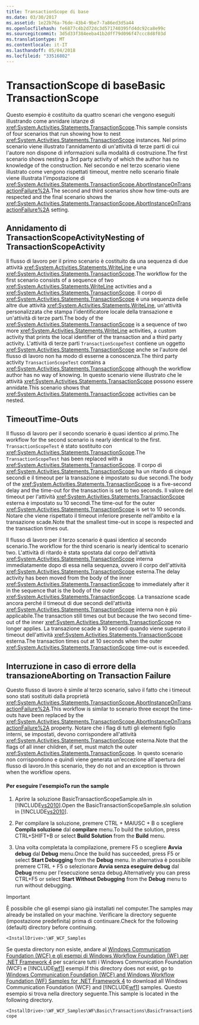 ```yaml
---
title: TransactionScope di base
ms.date: 03/30/2017
ms.assetid: 1e22b76a-76de-43b4-9be7-7a86ed3d5a44
ms.openlocfilehash: fe6877c4b2d72dc3d571740395fd4dc92ca8e99c
ms.sourcegitcommit: 3d5d33f384eeba41b2dff79d096f47ccc8d8f03d
ms.translationtype: MT
ms.contentlocale: it-IT
ms.lasthandoff: 05/04/2018
ms.locfileid: "33516802"
---
```

# <a name="basic-transactionscope"></a><span data-ttu-id="89588-102">TransactionScope di base</span><span class="sxs-lookup"><span data-stu-id="89588-102">Basic TransactionScope</span></span>
<span data-ttu-id="89588-103">Questo esempio è costituito da quattro scenari che vengono eseguiti illustrando come annidare istanze di <xref:System.Activities.Statements.TransactionScope>.</span><span class="sxs-lookup"><span data-stu-id="89588-103">This sample consists of four scenarios that run showing how to nest <xref:System.Activities.Statements.TransactionScope> instances.</span></span> <span data-ttu-id="89588-104">Nel primo scenario viene illustrato l'annidamento di un'attività di terze parti di cui l'autore non dispone di informazioni sulla modalità di costruzione.</span><span class="sxs-lookup"><span data-stu-id="89588-104">The first scenario shows nesting a 3rd party activity of which the author has no knowledge of the construction.</span></span> <span data-ttu-id="89588-105">Nel secondo e nel terzo scenario viene illustrato come vengono rispettati timeout, mentre nello scenario finale viene illustrata l'impostazione di <xref:System.Activities.Statements.TransactionScope.AbortInstanceOnTransactionFailure%2A>.</span><span class="sxs-lookup"><span data-stu-id="89588-105">The second and third scenarios show how time-outs are respected and the final scenario shows the <xref:System.Activities.Statements.TransactionScope.AbortInstanceOnTransactionFailure%2A> setting.</span></span>  
  
## <a name="nesting-of-transactionscopeactivity"></a><span data-ttu-id="89588-106">Annidamento di TransactionScopeActivity</span><span class="sxs-lookup"><span data-stu-id="89588-106">Nesting of TransactionScopeActivity</span></span>  
 <span data-ttu-id="89588-107">Il flusso di lavoro per il primo scenario è costituito da una sequenza di due attività <xref:System.Activities.Statements.WriteLine> e una <xref:System.Activities.Statements.TransactionScope>.</span><span class="sxs-lookup"><span data-stu-id="89588-107">The workflow for the first scenario consists of a sequence of two <xref:System.Activities.Statements.WriteLine> activities and a <xref:System.Activities.Statements.TransactionScope>.</span></span> <span data-ttu-id="89588-108">Il corpo di <xref:System.Activities.Statements.TransactionScope> è una sequenza delle altre due attività <xref:System.Activities.Statements.WriteLine>, un'attività personalizzata che stampa l'identificatore locale della transazione e un'attività di terze parti.</span><span class="sxs-lookup"><span data-stu-id="89588-108">The body of the <xref:System.Activities.Statements.TransactionScope> is a sequence of two more <xref:System.Activities.Statements.WriteLine> activities, a custom activity that prints the local identifier of the transaction and a third party activity.</span></span> <span data-ttu-id="89588-109">L'attività di terze parti `TransactionScopeTest` contiene un oggetto <xref:System.Activities.Statements.TransactionScope> anche se l'autore del flusso di lavoro non ha modo di esserne a conoscenza.</span><span class="sxs-lookup"><span data-stu-id="89588-109">The third party activity `TransactionScopeTest` contains a <xref:System.Activities.Statements.TransactionScope> although the workflow author has no way of knowing.</span></span> <span data-ttu-id="89588-110">In questo scenario viene illustrato che le attività <xref:System.Activities.Statements.TransactionScope> possono essere annidate.</span><span class="sxs-lookup"><span data-stu-id="89588-110">This scenario shows that <xref:System.Activities.Statements.TransactionScope> activities can be nested.</span></span>  
  
## <a name="time-outs"></a><span data-ttu-id="89588-111">Timeout</span><span class="sxs-lookup"><span data-stu-id="89588-111">Time-Outs</span></span>  
 <span data-ttu-id="89588-112">Il flusso di lavoro per il secondo scenario è quasi identico al primo.</span><span class="sxs-lookup"><span data-stu-id="89588-112">The workflow for the second scenario is nearly identical to the first.</span></span> <span data-ttu-id="89588-113">`TransactionScopeTest` è stato sostituito con <xref:System.Activities.Statements.TransactionScope>.</span><span class="sxs-lookup"><span data-stu-id="89588-113">The `TransactionScopeTest` has been replaced with a <xref:System.Activities.Statements.TransactionScope>.</span></span> <span data-ttu-id="89588-114">Il corpo di <xref:System.Activities.Statements.TransactionScope> ha un ritardo di cinque secondi e il timeout per la transazione è impostato su due secondi.</span><span class="sxs-lookup"><span data-stu-id="89588-114">The body of the <xref:System.Activities.Statements.TransactionScope> is a five-second delay and the time-out for the transaction is set to two seconds.</span></span> <span data-ttu-id="89588-115">Il valore del timeout per l'attività <xref:System.Activities.Statements.TransactionScope> esterna è impostato su 10 secondi.</span><span class="sxs-lookup"><span data-stu-id="89588-115">The time-out for the outer <xref:System.Activities.Statements.TransactionScope> is set to 10 seconds.</span></span> <span data-ttu-id="89588-116">Notare che viene rispettato il timeout inferiore presente nell'ambito e la transazione scade.</span><span class="sxs-lookup"><span data-stu-id="89588-116">Note that the smallest time-out in scope is respected and the transaction times out.</span></span>  
  
 <span data-ttu-id="89588-117">Il flusso di lavoro per il terzo scenario è quasi identico al secondo scenario.</span><span class="sxs-lookup"><span data-stu-id="89588-117">The workflow for the third scenario is nearly identical to scenario two.</span></span> <span data-ttu-id="89588-118">L'attività di ritardo è stata spostata dal corpo dell'attività <xref:System.Activities.Statements.TransactionScope> interna immediatamente dopo di essa nella sequenza, ovvero il corpo dell'attività <xref:System.Activities.Statements.TransactionScope> esterna.</span><span class="sxs-lookup"><span data-stu-id="89588-118">The delay activity has been moved from the body of the inner <xref:System.Activities.Statements.TransactionScope> to immediately after it in the sequence that is the body of the outer <xref:System.Activities.Statements.TransactionScope>.</span></span> <span data-ttu-id="89588-119">La transazione scade ancora perché il timeout di due secondi dell'attività <xref:System.Activities.Statements.TransactionScope> interna non è più applicabile.</span><span class="sxs-lookup"><span data-stu-id="89588-119">The transaction still times out but because the two second time-out of the inner <xref:System.Activities.Statements.TransactionScope> no longer applies.</span></span> <span data-ttu-id="89588-120">La transazione scade a 10 secondi quando viene superato il timeout dell'attività <xref:System.Activities.Statements.TransactionScope> esterna.</span><span class="sxs-lookup"><span data-stu-id="89588-120">The transaction times out at 10 seconds when the outer <xref:System.Activities.Statements.TransactionScope> time-out is exceeded.</span></span>  
  
## <a name="aborting-on-transaction-failure"></a><span data-ttu-id="89588-121">Interruzione in caso di errore della transazione</span><span class="sxs-lookup"><span data-stu-id="89588-121">Aborting on Transaction Failure</span></span>  
 <span data-ttu-id="89588-122">Questo flusso di lavoro è simile al terzo scenario, salvo il fatto che i timeout sono stati sostituiti dalla proprietà <xref:System.Activities.Statements.TransactionScope.AbortInstanceOnTransactionFailure%2A>.</span><span class="sxs-lookup"><span data-stu-id="89588-122">This workflow is similar to scenario three except the time-outs have been replaced by the <xref:System.Activities.Statements.TransactionScope.AbortInstanceOnTransactionFailure%2A> property.</span></span> <span data-ttu-id="89588-123">Notare che i flag di tutti gli elementi figlio interni, se impostati, devono corrispondere all'attività <xref:System.Activities.Statements.TransactionScope> esterna.</span><span class="sxs-lookup"><span data-stu-id="89588-123">Note that the flags of all inner children, if set, must match the outer <xref:System.Activities.Statements.TransactionScope>.</span></span> <span data-ttu-id="89588-124">In questo scenario non corrispondono e quindi viene generata un'eccezione all'apertura del flusso di lavoro.</span><span class="sxs-lookup"><span data-stu-id="89588-124">In this scenario, they do not and an exception is thrown when the workflow opens.</span></span>  
  
#### <a name="to-run-the-sample"></a><span data-ttu-id="89588-125">Per eseguire l'esempio</span><span class="sxs-lookup"><span data-stu-id="89588-125">To run the sample</span></span>  
  
1.  <span data-ttu-id="89588-126">Aprire la soluzione BasicTransactionScopeSample.sln in [!INCLUDE[vs2010](../../../../includes/vs2010-md.md)].</span><span class="sxs-lookup"><span data-stu-id="89588-126">Open the BasicTransactionScopeSample.sln solution in [!INCLUDE[vs2010](../../../../includes/vs2010-md.md)].</span></span>  
  
2.  <span data-ttu-id="89588-127">Per compilare la soluzione, premere CTRL + MAIUSC + B o scegliere **Compila soluzione** dal **compilare** menu.</span><span class="sxs-lookup"><span data-stu-id="89588-127">To build the solution, press CTRL+SHIFT+B or select **Build Solution** from the **Build** menu.</span></span>  
  
3.  <span data-ttu-id="89588-128">Una volta completata la compilazione, premere F5 o scegliere **Avvia debug** dal **Debug** menu.</span><span class="sxs-lookup"><span data-stu-id="89588-128">Once the build has succeeded, press F5 or select **Start Debugging** from the **Debug** menu.</span></span> <span data-ttu-id="89588-129">In alternativa è possibile premere CTRL + F5 o selezionare **Avvia senza eseguire debug** dal **Debug** menu per l'esecuzione senza debug.</span><span class="sxs-lookup"><span data-stu-id="89588-129">Alternatively you can press CTRL+F5 or select **Start Without Debugging** from the **Debug** menu to run without debugging.</span></span>  
  
> [!IMPORTANT]
>  <span data-ttu-id="89588-130">È possibile che gli esempi siano già installati nel computer.</span><span class="sxs-lookup"><span data-stu-id="89588-130">The samples may already be installed on your machine.</span></span> <span data-ttu-id="89588-131">Verificare la directory seguente (impostazione predefinita) prima di continuare.</span><span class="sxs-lookup"><span data-stu-id="89588-131">Check for the following (default) directory before continuing.</span></span>  
>   
>  `<InstallDrive>:\WF_WCF_Samples`  
>   
>  <span data-ttu-id="89588-132">Se questa directory non esiste, andare al [Windows Communication Foundation (WCF) e gli esempi di Windows Workflow Foundation (WF) per .NET Framework 4](http://go.microsoft.com/fwlink/?LinkId=150780) per scaricare tutti i Windows Communication Foundation (WCF) e [!INCLUDE[wf1](../../../../includes/wf1-md.md)] esempi.</span><span class="sxs-lookup"><span data-stu-id="89588-132">If this directory does not exist, go to [Windows Communication Foundation (WCF) and Windows Workflow Foundation (WF) Samples for .NET Framework 4](http://go.microsoft.com/fwlink/?LinkId=150780) to download all Windows Communication Foundation (WCF) and [!INCLUDE[wf1](../../../../includes/wf1-md.md)] samples.</span></span> <span data-ttu-id="89588-133">Questo esempio si trova nella directory seguente.</span><span class="sxs-lookup"><span data-stu-id="89588-133">This sample is located in the following directory.</span></span>  
>   
>  `<InstallDrive>:\WF_WCF_Samples\WF\Basic\Transactions\BasicTransactionScope`